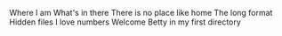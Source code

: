 Where I am
What's in there
There is no place like home
The long format
Hidden files
I love numbers
Welcome
Betty in my first directory
